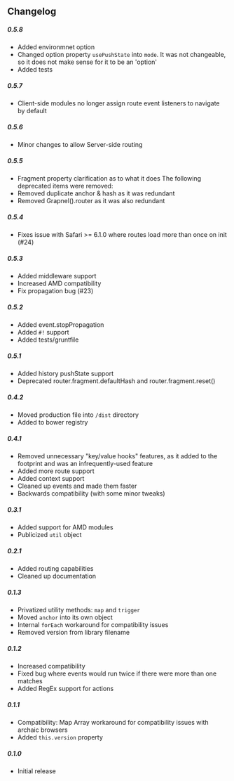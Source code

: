 ## Changelog

##### 0.5.8
* Added environmnet option
* Changed option property `usePushState` into `mode`. It was not changeable, so it does not make sense for it to be an 'option'
* Added tests

##### 0.5.7
* Client-side modules no longer assign route event listeners to navigate by default

##### 0.5.6
* Minor changes to allow Server-side routing

##### 0.5.5
* Fragment property clarification as to what it does
The following deprecated items were removed:
* Removed duplicate anchor & hash as it was redundant
* Removed Grapnel().router as it was also redundant

##### 0.5.4
* Fixes issue with Safari >= 6.1.0 where routes load more than once on init (#24)

##### 0.5.3
* Added middleware support
* Increased AMD compatibility
* Fix propagation bug (#23)

##### 0.5.2
* Added event.stopPropagation
* Added `#!` support
* Added tests/gruntfile

##### 0.5.1
* Added history pushState support
* Deprecated router.fragment.defaultHash and router.fragment.reset()

##### 0.4.2
* Moved production file into `/dist` directory
* Added to bower registry

##### 0.4.1
* Removed unnecessary "key/value hooks" features, as it added to the footprint and was an infrequently-used feature
* Added more route support
* Added context support
* Cleaned up events and made them faster
* Backwards compatibility (with some minor tweaks)

##### 0.3.1
* Added support for AMD modules
* Publicized `util` object

##### 0.2.1
* Added routing capabilities
* Cleaned up documentation

##### 0.1.3
* Privatized utility methods: `map` and `trigger`
* Moved `anchor` into its own object
* Internal `forEach` workaround for compatibility issues
* Removed version from library filename

##### 0.1.2
* Increased compatibility
* Fixed bug where events would run twice if there were more than one matches
* Added RegEx support for actions

##### 0.1.1
* Compatibility: Map Array workaround for compatibility issues with archaic browsers
* Added `this.version` property

##### 0.1.0
* Initial release
